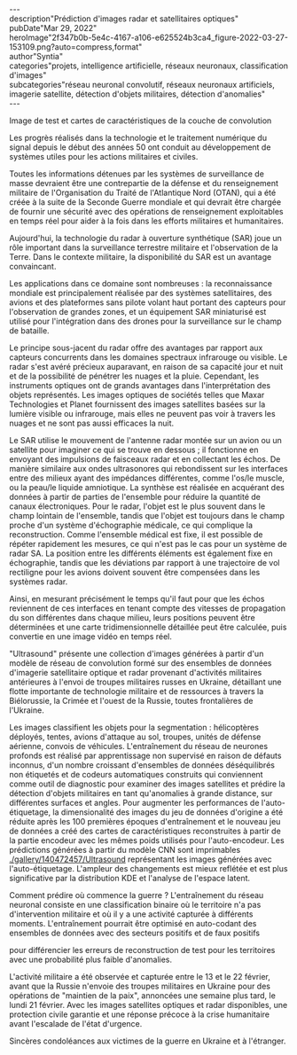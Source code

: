 \---  
description"Prédiction d'images radar et satellitaires optiques"   
pubDate"Mar 29, 2022"   
heroImage"2f347b0b-5e4c-4167-a106-e625524b3ca4_figure-2022-03-27-153109.png?auto=compress,format"   
author"Syntia"   
categories"projets, intelligence artificielle, réseaux neuronaux, classification d'images"   
subcategories"réseau neuronal convolutif, réseaux neuronaux artificiels, imagerie satellite, détection d'objets militaires, détection d'anomalies"   
\---  

Image de test et cartes de caractéristiques de la couche de convolution

Les progrès réalisés dans la technologie et le traitement numérique du signal depuis le début des années 50 ont conduit au développement de systèmes utiles pour les actions militaires et civiles.

Toutes les informations détenues par les systèmes de surveillance de masse devraient être une contrepartie de la défense et du renseignement militaire de l'Organisation du Traité de l'Atlantique Nord (OTAN), qui a été créée à la suite de la Seconde Guerre mondiale et qui devrait être chargée de fournir une sécurité avec des opérations de renseignement exploitables en temps réel pour aider à la fois dans les efforts militaires et humanitaires.

Aujourd'hui, la technologie du radar à ouverture synthétique (SAR) joue un rôle important dans la surveillance terrestre militaire et l'observation de la Terre. Dans le contexte militaire, la disponibilité du SAR est un avantage convaincant.

Les applications dans ce domaine sont nombreuses : la reconnaissance mondiale est principalement réalisée par des systèmes satellitaires, des avions et des plateformes sans pilote volant haut portant des capteurs pour l'observation de grandes zones, et un équipement SAR miniaturisé est utilisé pour l'intégration dans des drones pour la surveillance sur le champ de bataille.

Le principe sous-jacent du radar offre des avantages par rapport aux capteurs concurrents dans les domaines spectraux infrarouge ou visible. Le radar s'est avéré précieux auparavant, en raison de sa capacité jour et nuit et de la possibilité de pénétrer les nuages et la pluie. Cependant, les instruments optiques ont de grands avantages dans l'interprétation des objets représentés. Les images optiques de sociétés telles que Maxar Technologies et Planet fournissent des images satellites basées sur la lumière visible ou infrarouge, mais elles ne peuvent pas voir à travers les nuages et ne sont pas aussi efficaces la nuit.

Le SAR utilise le mouvement de l'antenne radar montée sur un avion ou un satellite pour imaginer ce qui se trouve en dessous ; il fonctionne en envoyant des impulsions de faisceaux radar et en collectant les échos. De manière similaire aux ondes ultrasonores qui rebondissent sur les interfaces entre des milieux ayant des impédances différentes, comme l'os/le muscle, ou la peau/le liquide amniotique. La synthèse est réalisée en acquérant des données à partir de parties de l'ensemble pour réduire la quantité de canaux électroniques. Pour le radar, l'objet est le plus souvent dans le champ lointain de l'ensemble, tandis que l'objet est toujours dans le champ proche d'un système d'échographie médicale, ce qui complique la reconstruction. Comme l'ensemble médical est fixe, il est possible de répéter rapidement les mesures, ce qui n'est pas le cas pour un système de radar SA. La position entre les différents éléments est également fixe en échographie, tandis que les déviations par rapport à une trajectoire de vol rectiligne pour les avions doivent souvent être compensées dans les systèmes radar.

Ainsi, en mesurant précisément le temps qu'il faut pour que les échos reviennent de ces interfaces en tenant compte des vitesses de propagation du son différentes dans chaque milieu, leurs positions peuvent être déterminées et une carte tridimensionnelle détaillée peut être calculée, puis convertie en une image vidéo en temps réel.

"Ultrasound" présente une collection d'images générées à partir d'un modèle de réseau de convolution formé sur des ensembles de données d'imagerie satellitaire optique et radar provenant d'activités militaires antérieures à l'envoi de troupes militaires russes en Ukraine, détaillant une flotte importante de technologie militaire et de ressources à travers la Biélorussie, la Crimée et l'ouest de la Russie, toutes frontalières de l'Ukraine.

Les images classifient les objets pour la segmentation : hélicoptères déployés, tentes, avions d'attaque au sol, troupes, unités de défense aérienne, convois de véhicules. L'entraînement du réseau de neurones profonds est réalisé par apprentissage non supervisé en raison de défauts inconnus, d'un nombre croissant d'ensembles de données déséquilibrés non étiquetés et de codeurs automatiques construits qui conviennent comme outil de diagnostic pour examiner des images satellites et prédire la détection d'objets militaires en tant qu'anomalies à grande distance, sur différentes surfaces et angles. Pour augmenter les performances de l'auto-étiquetage, la dimensionalité des images du jeu de données d'origine a été réduite après les 100 premières époques d'entraînement et le nouveau jeu de données a créé des cartes de caractéristiques reconstruites à partir de la partie encodeur avec les mêmes poids utilisés pour l'auto-encodeur. Les prédictions générées à partir du modèle CNN sont imprimables [./gallery/140472457/Ultrasound](https://www.behance.net/gallery/140472457/Ultrasound) représentant les images générées avec l'auto-étiquetage. L'ampleur des changements est mieux reflétée et est plus significative par la distribution KDE et l'analyse de l'espace latent.

Comment prédire où commence la guerre ? L'entraînement du réseau neuronal consiste en une classification binaire où le territoire n'a pas d'intervention militaire et où il y a une activité capturée à différents moments. L'entraînement pourrait être optimisé en auto-codant des ensembles de données avec des secteurs positifs et de faux positifs

 pour différencier les erreurs de reconstruction de test pour les territoires avec une probabilité plus faible d'anomalies.

L'activité militaire a été observée et capturée entre le 13 et le 22 février, avant que la Russie n'envoie des troupes militaires en Ukraine pour des opérations de "maintien de la paix", annoncées une semaine plus tard, le lundi 21 février. Avec les images satellites optiques et radar disponibles, une protection civile garantie et une réponse précoce à la crise humanitaire avant l'escalade de l'état d'urgence.

Sincères condoléances aux victimes de la guerre en Ukraine et à l'étranger.